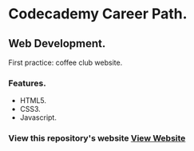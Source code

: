 # Codecademy Career Path. 
## Web Development. 

First practice: coffee club website.

### Features.

* HTML5.
* CSS3.
* Javascript.


### View this repository's website [View Website](https://codecademymydev.github.io/coffeclub/)
